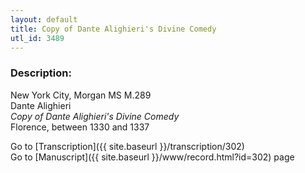 ```yaml
---
layout: default
title: Copy of Dante Alighieri's Divine Comedy
utl_id: 3489
---
```


###  Description:

New York City, Morgan MS M.289<br>
Dante Alighieri<br>
_Copy of Dante Alighieri's Divine Comedy_<br>
Florence, between 1330 and 1337

Go to [Transcription]({{ site.baseurl }}/transcription/302)<br>
Go to [Manuscript]({{ site.baseurl }}/www/record.html?id=302) page <br>
